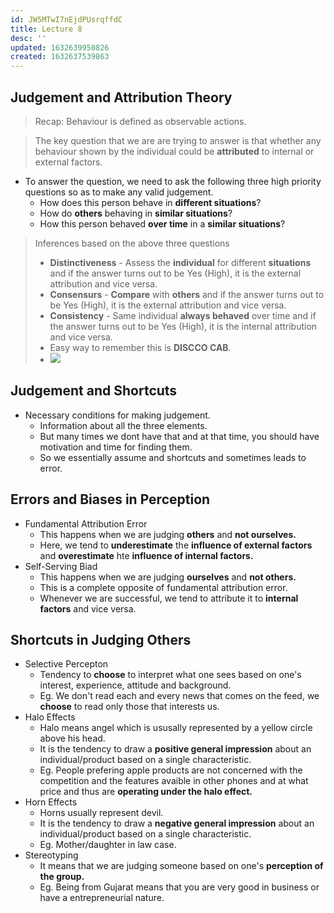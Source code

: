 ```yaml
---
id: JW5MTwI7nEjdPUsrqffdC
title: Lecture 8
desc: ''
updated: 1632639950826
created: 1632637539863
---
```



## Judgement and Attribution Theory

> Recap: Behaviour is defined as observable actions.

> The key question that we are are trying to answer is that whether any behaviour shown by the individual could be **attributed** to internal or external factors.

- To answer the question, we need to ask the following three high priority questions so as to make any valid judgement.
  - How does this person behave in **different situations**?
  - How do **others** behaving in **similar situations**?
  - How this person behaved **over time** in a **similar situations**?

> Inferences based on the above three questions
>
> - **Distinctiveness** - Assess the **individual** for different **situations** and if the answer turns out to be Yes (High), it is the external attribution and vice versa.
> - **Consensurs** - **Compare** with **others** and if the answer turns out to be Yes (High), it is the external attribution and vice versa.
> - **Consistency** - Same individual **always behaved** over time and if the answer turns out to be Yes (High), it is the internal attribution and vice versa.
> - Easy way to remember this is **DISCCO CAB**.
> - ![](/assets/images/2021-09-26-12-18-40.png)

## Judgement and Shortcuts

- Necessary conditions for making judgement.
  - Information about all the three elements.
  - But many times we dont have that and at that time, you should have motivation and time for finding them.
  - So we essentially assume and shortcuts and sometimes leads to error.

## Errors and Biases in Perception

- Fundamental Attribution Error
  - This happens when we are judging **others** and **not ourselves.**
  - Here, we tend to **underestimate** the **influence of external factors** and **overestimate** hte **influence of internal factors.**
- Self-Serving Biad
  - This happens when we are judging **ourselves** and **not others.**
  - This is a complete opposite of fundamental attribution error.
  - Whenever we are successful, we tend to attribute it to **internal factors** and vice versa.

## Shortcuts in Judging Others

- Selective Percepton
  - Tendency to **choose** to interpret what one sees based on one's interest, experience, attitude and background.
  - Eg. We don't read each and every news that comes on the feed, we **choose** to read only those that interests us.
- Halo Effects
  - Halo means angel which is ususally represented by a yellow circle above his head.
  - It is the tendency to draw a **positive general impression** about an individual/product based on a single characteristic.
  - Eg. People prefering apple products are not concerned with the competition and the features avaible in other phones and at what price and thus are **operating under the halo effect.**
- Horn Effects
  - Horns usually represent devil.
  - It is the tendency to draw a **negative general impression** about an individual/product based on a single characteristic.
  - Eg. Mother/daughter in law case.
- Stereotyping
  - It means that we are judging someone based on one's **perception of the group.**
  - Eg. Being from Gujarat means that you are very good in business or have a entrepreneurial nature.

